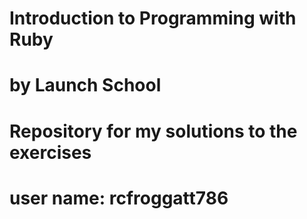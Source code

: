 # Introduction to Programming with Ruby
#   by Launch School
#
# Repository for my solutions to the exercises
#
# user name: rcfroggatt786